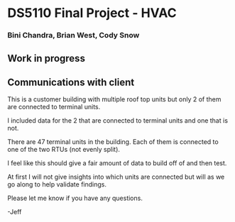 # DS5110 Final Project - HVAC 
### Bini Chandra, Brian West, Cody Snow

##  Work in progress 

## Communications with client

This is a customer building with multiple roof top units but only 2 of them are connected to terminal units.  

I included data for the 2 that are connected to terminal units and one that is not.  

There are 47 terminal units in the building.  Each of them is connected to one of the two RTUs (not evenly split).

I feel like this should give a fair amount of data to build off of and then test. 

At first I will not give insights into which units are connected but will as we go along to help validate findings.

Please let me know if you have any questions.

-Jeff
